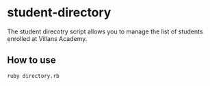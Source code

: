# student-directory

The student direcotry script allows you to manage the list of students enrolled at Villans Academy.

## How to use ##

```shell
ruby directory.rb
```